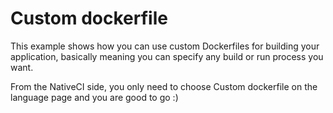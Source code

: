 # Custom dockerfile
This example shows how you can use custom Dockerfiles for building your application, basically meaning you can specify any build or run process you want.

From the NativeCI side, you only need to choose Custom dockerfile on the language page and you are good to go :)